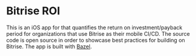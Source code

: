 # Bitrise ROI

This is an iOS app for that quantifies the return on investment/payback period for organizations that use Bitrise as their mobile CI/CD. The source code is open source in order to showcase best practices for building on Bitrise. The app is built with [Bazel](https://bazel.build).